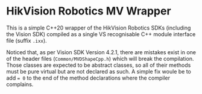 # HikVision Robotics MV Wrapper

This is a simple C++20 wrapper of the HikVision Robotics SDKs (including the Vision SDK) compiled as a single VS recognisable C++ module interface file (suffix `.ixx`).

Noticed that, as per Vision SDK Version 4.2.1, there are mistakes exist in one of the header files (`Common/MVDShapeCpp.h`) which will break the compilation. Those classes are expected to be abstract classes, so all of their methods must be pure virtual but are not declared as such. A simple fix woule be to add `= 0` to the end of the method declarations where the compiler complains.
